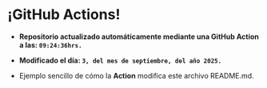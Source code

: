 # ¡GitHub Actions!
* **Repositorio actualizado automáticamente mediante una GitHub Action a las: `09:24:36hrs.`**
* **Modificado el día: `3, del mes de septiembre, del año 2025.`**

* Ejemplo sencillo de cómo la **Action** modifica este archivo README.md.

